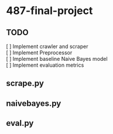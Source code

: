 # 487-final-project

## TODO
[ ] Implement crawler and scraper  
[ ] Implement Preprocessor  
[ ] Implement baseline Naive Bayes model  
[ ] Implement evaluation metrics   

## scrape.py

## naivebayes.py

## eval.py
